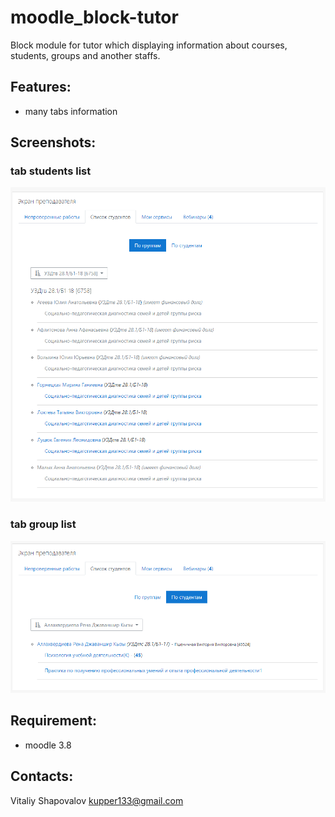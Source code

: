 # moodle_block-tutor

Block module for tutor which displaying information about courses, students, groups and another staffs.

## Features:

- many tabs information

## Screenshots:

### tab students list

<img src="https://github.com/reoxidant/moodle_block-tutor/blob/master/screenshots/screen_group.png" width=800/> 

### tab group list

<img src="https://github.com/reoxidant/moodle_block-tutor/blob/master/screenshots/screen_student.png" width=800/>

## Requirement:

- moodle 3.8

## Contacts:

Vitaliy Shapovalov kupper133@gmail.com
